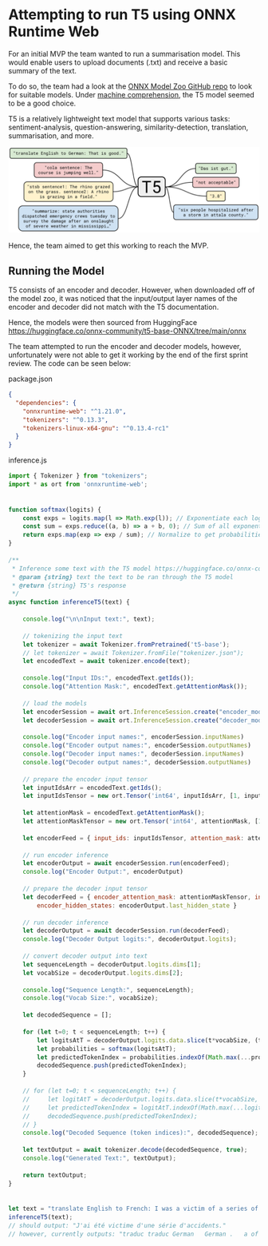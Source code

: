 # Attempting to run T5 using ONNX Runtime Web

For an initial MVP the team wanted to run a summarisation model. This would enable users to upload documents (.txt) 
and receive a basic summary of the text.

To do so, the team had a look at the [ONNX Model Zoo GitHub repo](https://github.com/onnx/models) to look for suitable
models. Under [machine comprehension](https://github.com/onnx/models?tab=readme-ov-file#machine_comprehension), the T5
model seemed to be a good choice. 

T5 is a relatively lightweight text model that supports various tasks: sentiment-analysis, question-answering,
similarity-detection, translation, summarisation, and more.

![T5 example use cases](figures/T5-example-uses.png)

Hence, the team aimed to get this working to reach the MVP.

## Running the Model

T5 consists of an encoder and decoder. However, when downloaded off of the model zoo, it was noticed that the 
input/output layer names of the encoder and decoder did not match with the T5 documentation.

Hence, the models were then sourced from HuggingFace https://huggingface.co/onnx-community/t5-base-ONNX/tree/main/onnx

The team attempted to run the encoder and decoder models, however, unfortunately were not able to get it working by 
the end of the first sprint review. The code can be seen below:

package.json
```json
{
  "dependencies": {
    "onnxruntime-web": "^1.21.0",
    "tokenizers": "^0.13.3",
    "tokenizers-linux-x64-gnu": "^0.13.4-rc1"
  }
}
```

inference.js
```js
import { Tokenizer } from "tokenizers";
import * as ort from 'onnxruntime-web';


function softmax(logits) {
    const exps = logits.map(l => Math.exp(l)); // Exponentiate each logit
    const sum = exps.reduce((a, b) => a + b, 0); // Sum of all exponentiated logits
    return exps.map(exp => exp / sum); // Normalize to get probabilities
}

/**
 * Inference some text with the T5 model https://huggingface.co/onnx-community/t5-base-ONNX/tree/main/onnx
 * @param {string} text the text to be ran through the T5 model
 * @return {string} T5's response
 */
async function inferenceT5(text) {

    console.log("\n\nInput text:", text);

    // tokenizing the input text
    let tokenizer = await Tokenizer.fromPretrained('t5-base');
    // let tokenizer = await Tokenizer.fromFile("tokenizer.json");
    let encodedText = await tokenizer.encode(text);

    console.log("Input IDs:", encodedText.getIds());
    console.log("Attention Mask:", encodedText.getAttentionMask());

    // load the models
    let encoderSession = await ort.InferenceSession.create("encoder_model.onnx");
    let decoderSession = await ort.InferenceSession.create("decoder_model.onnx");

    console.log("Encoder input names:", encoderSession.inputNames)
    console.log("Encoder output names:", encoderSession.outputNames)
    console.log("Decoder input names:", decoderSession.inputNames)
    console.log("Decoder output names:", decoderSession.outputNames)

    // prepare the encoder input tensor
    let inputIdsArr = encodedText.getIds();
    let inputIdsTensor = new ort.Tensor('int64', inputIdsArr, [1, inputIdsArr.length]);

    let attentionMask = encodedText.getAttentionMask();
    let attentionMaskTensor = new ort.Tensor('int64', attentionMask, [1, attentionMask.length]);

    let encoderFeed = { input_ids: inputIdsTensor, attention_mask: attentionMaskTensor };

    // run encoder inference
    let encoderOutput = await encoderSession.run(encoderFeed);
    console.log("Encoder Output:", encoderOutput)

    // prepare the decoder input tensor
    let decoderFeed = { encoder_attention_mask: attentionMaskTensor, input_ids: inputIdsTensor, 
        encoder_hidden_states: encoderOutput.last_hidden_state }

    // run decoder inference
    let decoderOutput = await decoderSession.run(decoderFeed);
    console.log("Decoder Output logits:", decoderOutput.logits);

    // convert decoder output into text
    let sequenceLength = decoderOutput.logits.dims[1];
    let vocabSize = decoderOutput.logits.dims[2];

    console.log("Sequence Length:", sequenceLength);
    console.log("Vocab Size:", vocabSize);

    let decodedSequence = [];

    for (let t=0; t < sequenceLength; t++) {
        let logitsAtT = decoderOutput.logits.data.slice(t*vocabSize, (t+1)*vocabSize);
        let probabilities = softmax(logitsAtT);
        let predictedTokenIndex = probabilities.indexOf(Math.max(...probabilities));
        decodedSequence.push(predictedTokenIndex);
    }

    // for (let t=0; t < sequenceLength; t++) {
    //     let logitAtT = decoderOutput.logits.data.slice(t*vocabSize, (t+1)*vocabSize);
    //     let predictedTokenIndex = logitAtT.indexOf(Math.max(...logitAtT));
    //     decodedSequence.push(predictedTokenIndex);
    // }
    console.log("Decoded Sequence (token indices):", decodedSequence);

    let textOutput = await tokenizer.decode(decodedSequence, true);
    console.log("Generated Text:", textOutput);

    return textOutput;
}


let text = "translate English to French: I was a victim of a series of accidents.";
inferenceT5(text);
// should output: "J'ai été victime d'une série d'accidents."
// however, currently outputs: "traduc traduc German   German .   a of  ?"
```
